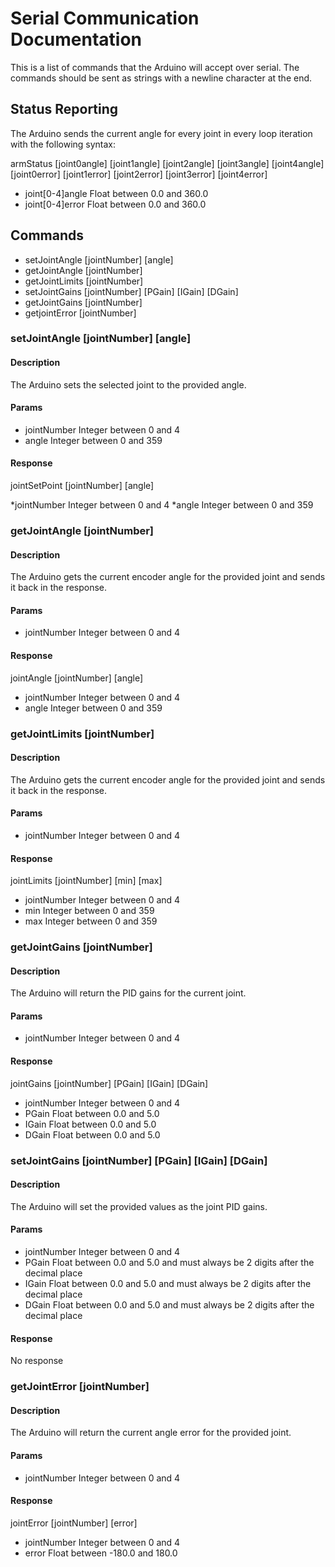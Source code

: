 Serial Communication Documentation
==================================

This is a list of commands that the Arduino will accept over serial. The commands should be sent as strings with a newline character at the end.

Status Reporting
----------------

The Arduino sends the current angle for every joint in every loop iteration with the following syntax:

armStatus [joint0angle] [joint1angle] [joint2angle] [joint3angle] [joint4angle] [joint0error] [joint1error] [joint2error] [joint3error] [joint4error]

* joint[0-4]angle
  Float between 0.0 and 360.0
* joint[0-4]error
  Float between 0.0 and 360.0

Commands
--------

* setJointAngle [jointNumber] [angle]
* getJointAngle [jointNumber]
* getJointLimits [jointNumber]
* setJointGains [jointNumber] [PGain] [IGain] [DGain]
* getJointGains [jointNumber]
* getjointError [jointNumber]


### setJointAngle [jointNumber] [angle]

#### Description

The Arduino sets the selected joint to the provided angle.

#### Params

* jointNumber
  Integer between 0 and 4
* angle
  Integer between 0 and 359

#### Response

jointSetPoint [jointNumber] [angle]

*jointNumber
 Integer between 0 and 4
*angle
 Integer between 0 and 359


### getJointAngle [jointNumber]

#### Description

The Arduino gets the current encoder angle for the provided joint and sends it back in the response.

#### Params

* jointNumber
  Integer between 0 and 4

#### Response

jointAngle [jointNumber] [angle]

* jointNumber
  Integer between 0 and 4
* angle
  Integer between 0 and 359


### getJointLimits [jointNumber]

#### Description

The Arduino gets the current encoder angle for the provided joint and sends it back in the response.

#### Params

* jointNumber
  Integer between 0 and 4

#### Response

jointLimits [jointNumber] [min] [max]

* jointNumber
  Integer between 0 and 4
* min
  Integer between 0 and 359
* max
  Integer between 0 and 359

### getJointGains [jointNumber]

#### Description

The Arduino will return the PID gains for the current joint.

#### Params

* jointNumber
  Integer between 0 and 4

#### Response

jointGains [jointNumber] [PGain] [IGain] [DGain]

* jointNumber
  Integer between 0 and 4
* PGain
  Float between 0.0 and 5.0
* IGain
  Float between 0.0 and 5.0
* DGain
  Float between 0.0 and 5.0

### setJointGains [jointNumber] [PGain] [IGain] [DGain]

#### Description

The Arduino will set the provided values as the joint PID gains.

#### Params

* jointNumber
  Integer between 0 and 4
* PGain
  Float between 0.0 and 5.0 and must always be 2 digits after the decimal place
* IGain
  Float between 0.0 and 5.0 and must always be 2 digits after the decimal place
* DGain
  Float between 0.0 and 5.0 and must always be 2 digits after the decimal place

#### Response

No response

### getJointError [jointNumber]

#### Description

The Arduino will return the current angle error for the provided joint.

#### Params

* jointNumber
  Integer between 0 and 4

#### Response

jointError [jointNumber] [error]

* jointNumber
  Integer between 0 and 4
* error
  Float between -180.0 and 180.0